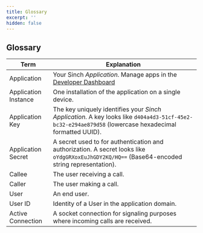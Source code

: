 ```yaml
---
title: Glossary
excerpt: ''
hidden: false
---
```


## Glossary

| Term                 | Explanation                                                                                                                                                            |
| -------------------- | ---------------------------------------------------------------------------------------------------------------------------------------------------------------------- |
| Application          | Your Sinch _Application_. Manage apps in the [Developer Dashboard](https://portal.sinch.com/#/apps) |
| Application Instance | One installation of the application on a single device. |
| Application Key      | The key uniquely identifies your _Sinch Application_. A key looks like `d404a4d3-51cf-45e2-bc32-e294ae879d58` (lowercase hexadecimal formatted UUID). |
| Application Secret   | A secret used to for authentication and authorization. A secret looks like `oYdgGRXoxEuJhGDY2KQ/HQ==` (Base64-encoded string representation). |
| Callee               | The user receiving a call. |
| Caller               | The user making a call. |
| User                 | An end user. |
| User ID              | Identity of a User in the application domain. |
| Active Connection    | A socket connection for signaling purposes where incoming calls are received. |